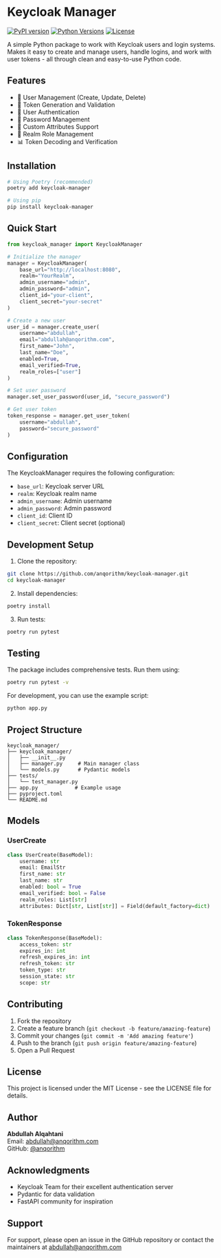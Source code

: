 # Keycloak Manager

[![PyPI version](https://img.shields.io/pypi/v/keycloak-manager.svg)](https://pypi.org/project/keycloak-manager)
[![Python Versions](https://img.shields.io/pypi/pyversions/keycloak-manager.svg)](https://pypi.org/project/keycloak-manager)
[![License](https://img.shields.io/pypi/l/keycloak-manager.svg)](https://pypi.org/project/keycloak-manager/)

A simple Python package to work with Keycloak users and login systems. Makes it easy to create and manage users, handle logins, and work with user tokens - all through clean and easy-to-use Python code.

## Features

- 🔐 User Management (Create, Update, Delete)
- 🎫 Token Generation and Validation
- 👤 User Authentication
- 🔑 Password Management
- 📝 Custom Attributes Support
- 🔄 Realm Role Management
- 📊 Token Decoding and Verification

## Installation

```bash
# Using Poetry (recommended)
poetry add keycloak-manager

# Using pip
pip install keycloak-manager
```

## Quick Start

```python
from keycloak_manager import KeycloakManager

# Initialize the manager
manager = KeycloakManager(
    base_url="http://localhost:8080",
    realm="YourRealm",
    admin_username="admin",
    admin_password="admin",
    client_id="your-client",
    client_secret="your-secret"
)

# Create a new user
user_id = manager.create_user(
    username="abdullah",
    email="abdullah@anqorithm.com",
    first_name="John",
    last_name="Doe",
    enabled=True,
    email_verified=True,
    realm_roles=["user"]
)

# Set user password
manager.set_user_password(user_id, "secure_password")

# Get user token
token_response = manager.get_user_token(
    username="abdullah",
    password="secure_password"
)
```

## Configuration

The KeycloakManager requires the following configuration:

- `base_url`: Keycloak server URL
- `realm`: Keycloak realm name
- `admin_username`: Admin username
- `admin_password`: Admin password
- `client_id`: Client ID
- `client_secret`: Client secret (optional)

## Development Setup

1. Clone the repository:

```bash
git clone https://github.com/anqorithm/keycloak-manager.git
cd keycloak-manager
```

2. Install dependencies:

```bash
poetry install
```

3. Run tests:

```bash
poetry run pytest
```

## Testing

The package includes comprehensive tests. Run them using:

```bash
poetry run pytest -v
```

For development, you can use the example script:

```bash
python app.py
```

## Project Structure

```
keycloak_manager/
├── keycloak_manager/
│   ├── __init__.py
│   ├── manager.py     # Main manager class
│   └── models.py      # Pydantic models
├── tests/
│   └── test_manager.py
├── app.py            # Example usage
├── pyproject.toml
└── README.md
```

## Models

### UserCreate

```python
class UserCreate(BaseModel):
    username: str
    email: EmailStr
    first_name: str
    last_name: str
    enabled: bool = True
    email_verified: bool = False
    realm_roles: List[str]
    attributes: Dict[str, List[str]] = Field(default_factory=dict)
```

### TokenResponse

```python
class TokenResponse(BaseModel):
    access_token: str
    expires_in: int
    refresh_expires_in: int
    refresh_token: str
    token_type: str
    session_state: str
    scope: str
```

## Contributing

1. Fork the repository
2. Create a feature branch (`git checkout -b feature/amazing-feature`)
3. Commit your changes (`git commit -m 'Add amazing feature'`)
4. Push to the branch (`git push origin feature/amazing-feature`)
5. Open a Pull Request

## License

This project is licensed under the MIT License - see the LICENSE file for details.

## Author

**Abdullah Alqahtani**  
Email: abdullah@anqorithm.com  
GitHub: [@anqorithm](https://github.com/anqorithm)

## Acknowledgments

- Keycloak Team for their excellent authentication server
- Pydantic for data validation
- FastAPI community for inspiration

## Support

For support, please open an issue in the GitHub repository or contact the maintainers at abdullah@anqorithm.com
